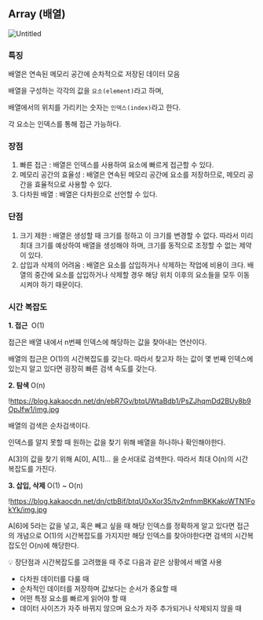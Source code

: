 ## **Array (배열)**

![Untitled](https://prod-files-secure.s3.us-west-2.amazonaws.com/1eec8832-fa93-4c7d-9472-9f11a4a4a946/2df0e263-d8a8-45aa-b06a-8bca025618e7/Untitled.png)

### 특징

배열은 연속된 메모리 공간에 순차적으로 저장된 데이터 모음

배열을 구성하는 각각의 값을 `요소(element)`라고 하며, 

배열에서의 위치를 가리키는 숫자는 `인덱스(index)`라고 한다.

각 요소는 인덱스를 통해 접근 가능하다.

### 장점

1. 빠른 접근 : 배열은 인덱스를 사용하여 요소에 빠르게 접근할 수 있다.
2. 메모리 공간의 효율성 : 배열은 연속된 메모리 공간에 요소를 저장하므로, 메모리 공간을 효율적으로 사용할 수 있다. 
3. 다차원 배열 : 배열은 다차원으로 선언할 수 있다. 

### 단점

1. 크기 제한 : 배열은 생성할 때 크기를 정하고 이 크기를 변경할 수 없다. 따라서 미리 최대 크기를 예상하여 배열을 생성해야 하며, 크기를 동적으로 조정할 수 없는 제약이 있다.
2. 삽입과 삭제의 어려움 : 배열은 요소를 삽입하거나 삭제하는 작업에 비용이 크다. 배열의 중간에 요소를 삽입하거나 삭제할 경우 해당 위치 이후의 요소들을 모두 이동시켜야 하기 때문이다. 

### 시간 복잡도

**1. 접근**  O(1)

접근은 배열 내에서 n번째 인덱스에 해당하는 값을 찾아내는 연산이다.

배열의 접근은 O(1)의 시간복잡도를 갖는다. 따라서 찾고자 하는 값이 몇 번째 인덱스에 있는지 알고 있다면 굉장히 빠른 검색 속도를 갖는다. 

**2. 탐색** O(n)

!https://blog.kakaocdn.net/dn/ebR7Gv/btqUWtaBdb1/PsZJhqmDd2BUy8b9OpJfw1/img.jpg

배열의 검색은 순차검색이다. 

인덱스를 알지 못할 때 원하는 값을 찾기 위해 배열을 하나하나 확인해야한다.

A[3]의 값을 찾기 위해 A[0], A[1]... 을 순서대로 검색한다. 따라서 최대 O(n)의 시간 복잡도를 가진다.

**3. 삽입, 삭제** O(1) ~ O(n) 

!https://blog.kakaocdn.net/dn/ctbBif/btqU0xXor35/tv2mfnmBKKakoWTN1FokYk/img.jpg

A[6]에 5라는 값을 넣고, 혹은 빼고 싶을 때 해당 인덱스를 정확하게 알고 있다면 접근의 개념으로 O(1)의 시간복잡도를 가지지만 해당 인덱스를 찾아야한다면 검색의 시간복잡도인 O(n)에 해당한다.

<aside>
💡 장단점과 시간복잡도를 고려했을 때 주로 다음과 같은 상황에서 배열 사용

- 다차원 데이터를 다룰 때
- 순차적인 데이터를 저장하며 값보다는 순서가 중요할 때
- 어떤 특정 요소를 빠르게 읽어야 할 때
- 데이터 사이즈가 자주 바뀌지 않으며 요소가 자주 추가되거나 삭제되지 않을 때
</aside>